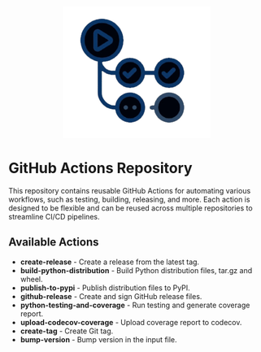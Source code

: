 <!-- Logo -->
<p align="center">
  <img src="https://raw.githubusercontent.com/maekind/github-actions/main/logo.png">
</p>

# GitHub Actions Repository

This repository contains reusable GitHub Actions for automating various workflows, such as testing, building, releasing, and more. Each action is designed to be flexible and can be reused across multiple repositories to streamline CI/CD pipelines.

## Available Actions

- **create-release** - Create a release from the latest tag.
- **build-python-distribution** - Build Python distribution files, tar.gz and wheel.
- **publish-to-pypi** - Publish distribution files to PyPI.
- **github-release** - Create and sign GitHub release files.
- **python-testing-and-coverage** - Run testing and generate coverage report.
- **upload-codecov-coverage** - Upload coverage report to codecov.
- **create-tag** - Create Git tag.
- **bump-version** - Bump version in the input file.
